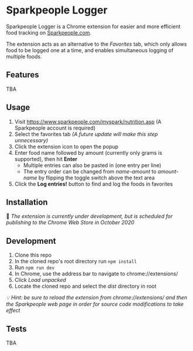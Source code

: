 # Sparkpeople Logger
Sparkpeople Logger is a Chrome extension for easier and more efficient food tracking on [Sparkpeople.com](sparkpeople.com).

The extension acts as an alternative to the *Favorites* tab, which only allows food to be logged one at a time, and enables simultaneous logging of multiple foods.

## Features
TBA

## Usage
1. Visit https://www.sparkpeople.com/myspark/nutrition.asp (A Sparkpeople account is required)
2. Select the favorites tab *(A future update will make this step unnecessary)*
3. Click the extension icon to open the popup
4. Enter food name followed by amount (currently only grams is supported), then hit **Enter** 
    * Multiple entries can also be pasted in (one entry per line)
    * The entry order can be changed from *name-amount* to *amount-name* by flipping the toggle switch above the text area
5. Click the **Log entries!** button to find and log the foods in favorites

## Installation
 :construction: *The extension is currently under development, but is scheduled for publishing to the Chrome Web Store in October 2020*

## Development
1. Clone this repo
2. In the cloned repo's root directory run `npm install`
3. Run `npm run dev`
4. In Chrome, use the address bar to navigate to chrome://extensions/
5. Click *Load unpacked*
6. Locate the cloned repo and select the *dist* directory in root

*:bulb: Hint: be sure to reload the extension from chrome://extensions/ and then the Sparkpeople web page in order for source code modifications to take effect*

## Tests
TBA